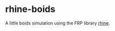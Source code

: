 # rhine-boids

A little boids simulation using the FRP library [rhine](https://github.com/turion/rhine).
